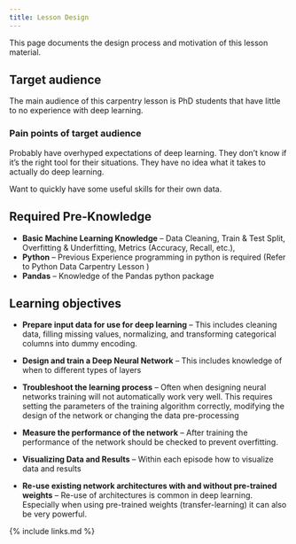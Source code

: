 ```yaml
---
title: Lesson Design
---
```


This page documents the design process and motivation of this lesson material.

## Target audience

The main audience of this carpentry lesson is PhD students that have little to no experience with deep learning.

### Pain points of target audience

Probably have overhyped expectations of deep learning. They don’t know if it’s the right tool for their situations. They have no idea what it takes to actually do deep learning.

Want to quickly have some useful skills for their own data.

## Required Pre-Knowledge

- **Basic Machine Learning Knowledge** – Data Cleaning, Train & Test Split, Overfitting & Underfitting, Metrics (Accuracy, Recall, etc.),
- **Python** – Previous Experience programming in python is required (Refer to Python Data Carpentry Lesson )
- **Pandas** – Knowledge of the Pandas python package

## Learning objectives

- **Prepare input data for use for deep learning** – This includes cleaning data, filling missing values, normalizing, and transforming categorical columns into dummy encoding.

- **Design and train a Deep Neural Network** – This includes knowledge of when to different types of layers

- **Troubleshoot the learning process** – Often when designing neural networks training will not automatically work very well. This requires setting the parameters of the training algorithm correctly, modifying the design of the network or changing the data pre-processing

- **Measure the performance of the network** – After training the performance of the network should be checked to prevent overfitting.

- **Visualizing Data and Results** – Within each episode how to visualize data and results

- **Re-use existing network architectures with and without pre-trained weights** – Re-use of architectures is common in deep learning. Especially when using pre-trained weights (transfer-learning) it can also be very powerful.


{% include links.md %}

